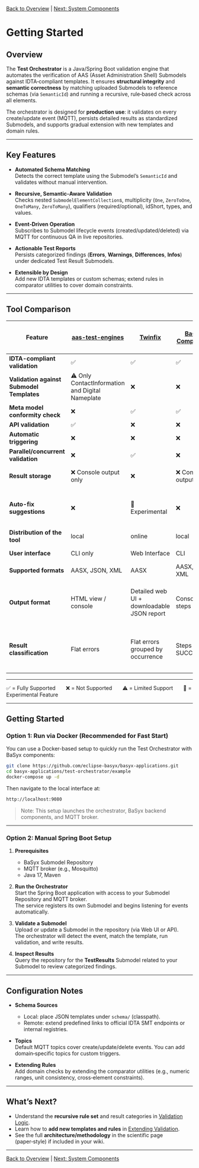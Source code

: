 [Back to Overview](index.md) | [Next: System Components](system_components.md)

# Getting Started

## Overview

The **Test Orchestrator** is a Java/Spring Boot validation engine that automates the verification of AAS (Asset Administration Shell) Submodels against IDTA‑compliant templates. It ensures **structural integrity** and **semantic correctness** by matching uploaded Submodels to reference schemas (via `SemanticId`) and running a recursive, rule‑based check across all elements.

The orchestrator is designed for **production use**: it validates on every create/update event (MQTT), persists detailed results as standardized Submodels, and supports gradual extension with new templates and domain rules.

---

## Key Features

- **Automated Schema Matching**  
  Detects the correct template using the Submodel’s `SemanticId` and validates without manual intervention.

- **Recursive, Semantic‑Aware Validation**  
  Checks nested `SubmodelElementCollection`s, multiplicity (`One`, `ZeroToOne`, `OneToMany`, `ZeroToMany`), qualifiers (required/optional), idShort, types, and values.

- **Event‑Driven Operation**  
  Subscribes to Submodel lifecycle events (created/updated/deleted) via MQTT for continuous QA in live repositories.

- **Actionable Test Reports**  
  Persists categorized findings (**Errors**, **Warnings**, **Differences**, **Infos**) under dedicated Test Result Submodels.

- **Extensible by Design**  
  Add new IDTA templates or custom schemas; extend rules in comparator utilities to cover domain constraints.

---

## Tool Comparison

| Feature                                      | [aas-test-engines](https://github.com/admin-shell-io/aas-test-engines) | [Twinfix](https://twinfix.twinsphere.io/) | [Basyx AAS Compliance Tool](https://github.com/eclipse-basyx/basyx-python-sdk/tree/main/compliance_tool) | Test Orchestrator (This Repository) |
|---------------------------------------------|------------------|------------|-------------------------------|-------------------------------|
| **IDTA-compliant validation**               | ✅               | ✅         | ✅                            | ✅                            |
| **Validation against Submodel Templates**   | ⚠️ Only ContactInformation and Digital Nameplate | ❌ | ❌                            | ✅ (standardized and custom Submodels) |
| **Meta model conformity check**             | ❌               | ✅         | ✅                            | ❌                            |
| **API validation**                          | ✅               | ❌         | ❌                            | ❌                            |
| **Automatic triggering**                    | ❌               | ❌         | ❌                            | ✅ via MQTT                   |
| **Parallel/concurrent validation**          | ❌               | ✅         | ❌                            | ✅                            |
| **Result storage**                          | ❌ Console output only | ❌     | ❌ Console text output only  | ✅ Persisted in Submodel Repository |
| **Auto-fix suggestions**                    | ❌               | 🧪 Experimental | ❌                        | ✅ Suggestions for fixing errors and warnings |
| **Distribution of the tool**                | local            | online     | local                         | local and online             |
| **User interface**                          | CLI only         | Web Interface | CLI                         | Web UI, REST API            |
| **Supported formats**                       | AASX, JSON, XML  | AASX       | AASX, JSON, XML               | AASX, JSON, XML              |
| **Output format**                           | HTML view / console | Detailed web UI + downloadable JSON report | Console log (CLI steps and errors) | Categorized results + Visualization in Web UI + downloadable JSON report |
| **Result classification**                   | Flat errors      | Flat errors grouped by occurrence | Steps with SUCCESS/FAILED | Categorized – Errors, Warnings, Differences, Infos grouped by Submodel |

---

✅ = Fully Supported  ❌ = Not Supported  ⚠️ = Limited Support  🧪 = Experimental Feature

 
---

## Getting Started 

### Option 1: Run via Docker (Recommended for Fast Start)

You can use a Docker-based setup to quickly run the Test Orchestrator with BaSyx components:

```bash
git clone https://github.com/eclipse-basyx/basyx-applications.git
cd basyx-applications/test-orchestrator/example
docker-compose up -d
```

Then navigate to the local interface at:
```bash
http://localhost:9080
```

> Note: This setup launches the orchestrator, BaSyx backend components, and MQTT broker.

---
### Option 2: Manual Spring Boot Setup

1. **Prerequisites**  
   - BaSyx Submodel Repository  
   - MQTT broker (e.g., Mosquitto)  
   - Java 17, Maven

2. **Run the Orchestrator**  
   Start the Spring Boot application with access to your Submodel Repository and MQTT broker.  
   The service registers its own Submodel and begins listening for events automatically.

3. **Validate a Submodel**  
   Upload or update a Submodel in the repository (via Web UI or API).  
   The orchestrator will detect the event, match the template, run validation, and write results.

4. **Inspect Results**  
   Query the repository for the **TestResults** Submodel related to your Submodel to review categorized findings.

---


## Configuration Notes

- **Schema Sources**  
  - Local: place JSON templates under `schema/` (classpath).  
  - Remote: extend predefined links to official IDTA SMT endpoints or internal registries.

- **Topics**  
  Default MQTT topics cover create/update/delete events. You can add domain‑specific topics for custom triggers.

- **Extending Rules**  
  Add domain checks by extending the comparator utilities (e.g., numeric ranges, unit consistency, cross‑element constraints).

---

## What’s Next?

- Understand the **recursive rule set** and result categories in [Validation Logic](validation_logic.md).  
- Learn how to **add new templates and rules** in [Extending Validation](features/extending.md).  
- See the full **architecture/methodology** in the scientific page (paper‑style) if included in your wiki.


---

[Back to Overview](index.md) | [Next: System Components](../system_components.md)